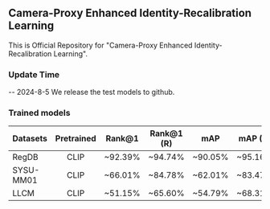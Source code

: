 ## Camera-Proxy Enhanced Identity-Recalibration Learning

This is Official Repository for "Camera-Proxy Enhanced Identity-Recalibration Learning". 

### Update Time
-- 2024-8-5 We release the test models to github.

### Trained models
| Datasets  | Pretrained | Rank@1 | Rank@1 (R) | mAP | mAP (R) | Model(pth)                                                                                                 |
|:-----------|:----------:|:----------:|:----------:|:----------:|:----------:|:----------:|
| RegDB     | CLIP     | ~92.39% | ~94.74% | ~90.05% | ~95.16% | [best_epoch_78.pth](https://1drv.ms/f/c/de0254e500a56cf5/EpjRASk4JZ9DqFUVcePR_HYBAkCvze9v9F3yX01PKZLl2w?e=cumSeZ) |
| SYSU-MM01 | CLIP     | ~66.01% | ~84.78% | ~62.01% | ~83.47% | [best_epoch_84.pth](https://1drv.ms/f/c/de0254e500a56cf5/EnSNRwNF0X1IrE2w5px3ic8BJQELB8OG1ZKPj037jfVUPA?e=DhHJnP) |
| LLCM      | CLIP     | ~51.15% | ~65.60% | ~54.79% | ~68.31% | [best_epoch_81.pth](https://1drv.ms/f/c/de0254e500a56cf5/EkPKNa_gkY1NrUBfrd41plkBaB4N0QwOEBvc6m0ns5HicQ?e=yn0tPi) |
